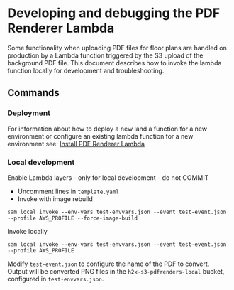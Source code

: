 # Developing and debugging the PDF Renderer Lambda

Some functionality when uploading PDF files for floor plans are handled on production by a Lambda function triggered by the S3 upload of the background PDF file.
This document describes how to invoke the lambda function locally for development and troubleshooting.

## Commands

### Deployment

For information about how to deploy a new land a function for a new environment or configure an existing lambda function for a new environment see:
[Install PDF Renderer Lambda](../infrastructure/install-pdf-renderer-lambda.md)

### Local development

Enable Lambda layers - only for local development - do not COMMIT
* Uncomment lines in `template.yaml`
* Invoke with image rebuild
```
sam local invoke --env-vars test-envvars.json --event test-event.json --profile AWS_PROFILE --force-image-build
```

Invoke locally
```
sam local invoke --env-vars test-envvars.json --event test-event.json --profile AWS_PROFILE
```

Modify `test-event.json` to configure the name of the PDF to convert.
Output will be converted PNG files in the `h2x-s3-pdfrenders-local` bucket, configured in `test-envvars.json`.
